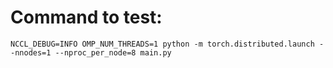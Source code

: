 # Command to test:
```shell
NCCL_DEBUG=INFO OMP_NUM_THREADS=1 python -m torch.distributed.launch --nnodes=1 --nproc_per_node=8 main.py
```
